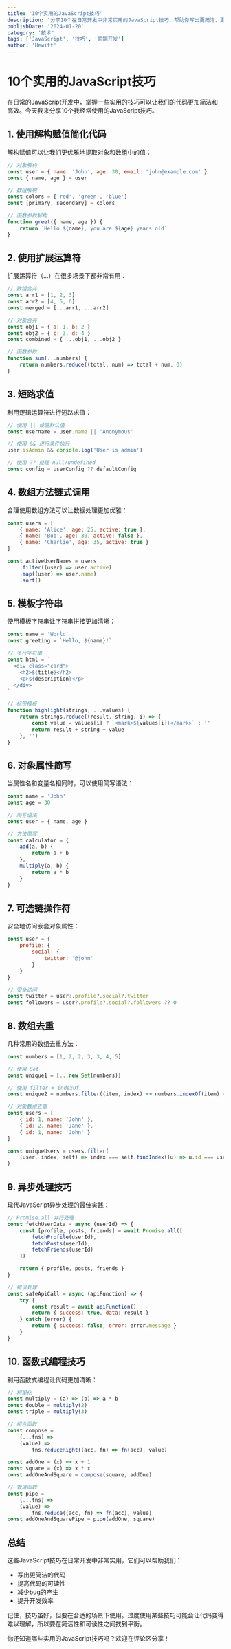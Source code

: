 ```yaml
---
title: '10个实用的JavaScript技巧'
description: '分享10个在日常开发中非常实用的JavaScript技巧，帮助你写出更简洁、更高效的代码。'
publishDate: '2024-01-20'
category: '技术'
tags: ['JavaScript', '技巧', '前端开发']
author: 'Hewitt'
---
```


# 10个实用的JavaScript技巧

在日常的JavaScript开发中，掌握一些实用的技巧可以让我们的代码更加简洁和高效。今天我来分享10个我经常使用的JavaScript技巧。

## 1. 使用解构赋值简化代码

解构赋值可以让我们更优雅地提取对象和数组中的值：

```javascript
// 对象解构
const user = { name: 'John', age: 30, email: 'john@example.com' }
const { name, age } = user

// 数组解构
const colors = ['red', 'green', 'blue']
const [primary, secondary] = colors

// 函数参数解构
function greet({ name, age }) {
	return `Hello ${name}, you are ${age} years old`
}
```

## 2. 使用扩展运算符

扩展运算符（...）在很多场景下都非常有用：

```javascript
// 数组合并
const arr1 = [1, 2, 3]
const arr2 = [4, 5, 6]
const merged = [...arr1, ...arr2]

// 对象合并
const obj1 = { a: 1, b: 2 }
const obj2 = { c: 3, d: 4 }
const combined = { ...obj1, ...obj2 }

// 函数参数
function sum(...numbers) {
	return numbers.reduce((total, num) => total + num, 0)
}
```

## 3. 短路求值

利用逻辑运算符进行短路求值：

```javascript
// 使用 || 设置默认值
const username = user.name || 'Anonymous'

// 使用 && 进行条件执行
user.isAdmin && console.log('User is admin')

// 使用 ?? 处理 null/undefined
const config = userConfig ?? defaultConfig
```

## 4. 数组方法链式调用

合理使用数组方法可以让数据处理更加优雅：

```javascript
const users = [
	{ name: 'Alice', age: 25, active: true },
	{ name: 'Bob', age: 30, active: false },
	{ name: 'Charlie', age: 35, active: true }
]

const activeUserNames = users
	.filter((user) => user.active)
	.map((user) => user.name)
	.sort()
```

## 5. 模板字符串

使用模板字符串让字符串拼接更加清晰：

```javascript
const name = 'World'
const greeting = `Hello, ${name}!`

// 多行字符串
const html = `
  <div class="card">
    <h2>${title}</h2>
    <p>${description}</p>
  </div>
`

// 标签模板
function highlight(strings, ...values) {
	return strings.reduce((result, string, i) => {
		const value = values[i] ? `<mark>${values[i]}</mark>` : ''
		return result + string + value
	}, '')
}
```

## 6. 对象属性简写

当属性名和变量名相同时，可以使用简写语法：

```javascript
const name = 'John'
const age = 30

// 简写语法
const user = { name, age }

// 方法简写
const calculator = {
	add(a, b) {
		return a + b
	},
	multiply(a, b) {
		return a * b
	}
}
```

## 7. 可选链操作符

安全地访问嵌套对象属性：

```javascript
const user = {
	profile: {
		social: {
			twitter: '@john'
		}
	}
}

// 安全访问
const twitter = user?.profile?.social?.twitter
const followers = user?.profile?.social?.followers ?? 0
```

## 8. 数组去重

几种常用的数组去重方法：

```javascript
const numbers = [1, 2, 2, 3, 3, 4, 5]

// 使用 Set
const unique1 = [...new Set(numbers)]

// 使用 filter + indexOf
const unique2 = numbers.filter((item, index) => numbers.indexOf(item) === index)

// 对象数组去重
const users = [
	{ id: 1, name: 'John' },
	{ id: 2, name: 'Jane' },
	{ id: 1, name: 'John' }
]

const uniqueUsers = users.filter(
	(user, index, self) => index === self.findIndex((u) => u.id === user.id)
)
```

## 9. 异步处理技巧

现代JavaScript异步处理的最佳实践：

```javascript
// Promise.all 并行处理
const fetchUserData = async (userId) => {
	const [profile, posts, friends] = await Promise.all([
		fetchProfile(userId),
		fetchPosts(userId),
		fetchFriends(userId)
	])

	return { profile, posts, friends }
}

// 错误处理
const safeApiCall = async (apiFunction) => {
	try {
		const result = await apiFunction()
		return { success: true, data: result }
	} catch (error) {
		return { success: false, error: error.message }
	}
}
```

## 10. 函数式编程技巧

利用函数式编程让代码更加清晰：

```javascript
// 柯里化
const multiply = (a) => (b) => a * b
const double = multiply(2)
const triple = multiply(3)

// 组合函数
const compose =
	(...fns) =>
	(value) =>
		fns.reduceRight((acc, fn) => fn(acc), value)

const addOne = (x) => x + 1
const square = (x) => x * x
const addOneAndSquare = compose(square, addOne)

// 管道函数
const pipe =
	(...fns) =>
	(value) =>
		fns.reduce((acc, fn) => fn(acc), value)
const addOneAndSquarePipe = pipe(addOne, square)
```

## 总结

这些JavaScript技巧在日常开发中非常实用，它们可以帮助我们：

- 写出更简洁的代码
- 提高代码的可读性
- 减少bug的产生
- 提升开发效率

记住，技巧虽好，但要在合适的场景下使用。过度使用某些技巧可能会让代码变得难以理解，所以要在简洁性和可读性之间找到平衡。

你还知道哪些实用的JavaScript技巧吗？欢迎在评论区分享！
